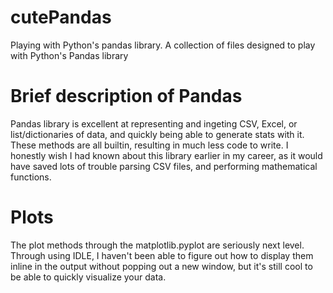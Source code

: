 # cutePandas
Playing with Python's pandas library. A collection of files designed to play with Python's Pandas library
# Brief description of Pandas
Pandas library is excellent at representing and ingeting CSV, Excel, or list/dictionaries of data, and quickly being able to generate stats with it. These methods are all builtin, resulting in much less code to write. I honestly wish I had known about this library earlier in my career, as it would have saved lots of trouble parsing CSV files, and performing mathematical functions.
# Plots
The plot methods through the matplotlib.pyplot are seriously next level. Through using IDLE, I haven't been able to figure out how to display them inline in the output without popping out a new window, but it's still cool to be able to quickly visualize your data.
